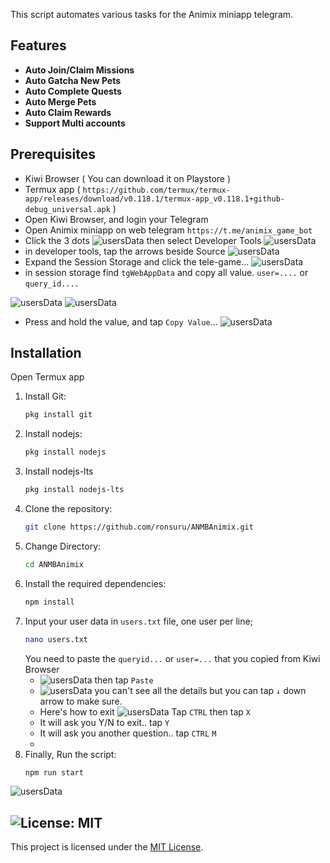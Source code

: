 This script automates various tasks for the Animix miniapp telegram.

## Features

- **Auto Join/Claim Missions**
- **Auto Gatcha New Pets**
- **Auto Complete Quests**
- **Auto Merge Pets**
- **Auto Claim Rewards**
- **Support Multi accounts**

## Prerequisites

- Kiwi Browser ( You can download it on Playstore )
- Termux app ( `https://github.com/termux/termux-app/releases/download/v0.118.1/termux-app_v0.118.1+github-debug_universal.apk` )
- Open Kiwi Browser, and login your Telegram
- Open Animix miniapp on web telegram `https://t.me/animix_game_bot`
- Click the 3 dots ![usersData](img/image1.jpg) then select Developer Tools ![usersData](img/image2.jpg)
- in developer tools, tap the arrows beside Source ![usersData](img/image3.jpg)
- Expand the Session Storage and click the tele-game...
  ![usersData](img/image4.png)
- in session storage find `tgWebAppData` and copy all value. `user=....` or `query_id....`
  
![usersData](img/image4.jpg) ![usersData](img/image5.jpg)
- Press and hold the value, and tap `Copy Value`...
  ![usersData](img/image6.jpg)

## Installation

Open Termux app

1. Install Git:
    ```sh
    pkg install git
    ```
2. Install nodejs:
    ```sh
    pkg install nodejs
    ```
3. Install nodejs-lts
    ```sh
    pkg install nodejs-lts
    ```
4. Clone the repository:
    ```sh
    git clone https://github.com/ronsuru/ANMBAnimix.git
    ```
5. Change Directory:
    ```sh
    cd ANMBAnimix
    ```
6. Install the required dependencies:
    ```sh
    npm install
    ```
7. Input your user data in `users.txt` file, one user per line;
    ```sh
    nano users.txt
    ```
    You need to paste the `queryid...` or `user=...` that you copied from Kiwi Browser
   - ![usersData](img/image7.jpg) then tap `Paste`
   - ![usersData](img/image8.jpg) you can't see all the details but you can tap `↓` down arrow to make sure.
   - Here's how to exit ![usersData](img/image9.jpg) Tap `CTRL` then tap `X`
   - It will ask you Y/N to exit.. tap `Y`
   - It will ask you another question..  tap `CTRL` `M`
   - 
8. Finally, Run the script:
    ```sh
    npm run start
    ```

![usersData](img/image10.jpg)
## ![License: MIT](https://img.shields.io/badge/License-MIT-yellow.svg)

This project is licensed under the [MIT License](LICENSE).
